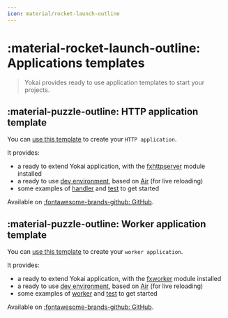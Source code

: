```yaml
---
icon: material/rocket-launch-outline
---
```


# :material-rocket-launch-outline: Applications templates

> Yokai provides ready to use application templates to start your projects.

## :material-puzzle-outline: HTTP application template

You can [use this template](https://github.com/ankorstore/yokai-http-template) to create your `HTTP application`.

It provides:

- a ready to extend Yokai application, with the [fxhttpserver](https://github.com/ankorstore/yokai/tree/main/fxhttpserver) module installed
- a ready to use [dev environment](https://github.com/ankorstore/yokai-http-template/blob/main/docker-compose.yaml), based on [Air](https://github.com/cosmtrek/air) (for live reloading)
- some examples of [handler](https://github.com/ankorstore/yokai-http-template/blob/main/internal/handler/example.go) and [test](https://github.com/ankorstore/yokai-http-template/blob/main/internal/handler/example_test.go) to get started

Available on [:fontawesome-brands-github: GitHub](https://github.com/ankorstore/yokai-http-template).

## :material-puzzle-outline: Worker application template

You can [use this template](https://github.com/ankorstore/yokai-worker-template) to create your `worker application`.

It provides:

- a ready to extend Yokai application, with the [fxworker](https://github.com/ankorstore/yokai/tree/main/fxworker) module installed
- a ready to use [dev environment](https://github.com/ankorstore/yokai-http-template/blob/main/docker-compose.yaml), based on [Air](https://github.com/cosmtrek/air) (for live reloading)
- some examples of [worker](https://github.com/ankorstore/yokai-worker-template/blob/main/internal/worker/example.go) and [test](https://github.com/ankorstore/yokai-worker-template/blob/main/internal/worker/example.go) to get started

Available on [:fontawesome-brands-github: GitHub](https://github.com/ankorstore/yokai-worker-template).
